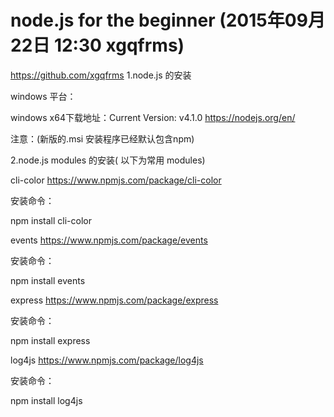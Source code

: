 # node.js for the beginner  (2015年09月22日 12:30 xgqfrms)

https://github.com/xgqfrms 1.node.js 的安装

windows 平台：

windows x64下载地址：Current Version: v4.1.0 https://nodejs.org/en/

注意：(新版的.msi 安装程序已经默认包含npm)

2.node.js modules 的安装( 以下为常用 modules)

cli-color https://www.npmjs.com/package/cli-color

安装命令：

npm install cli-color

events https://www.npmjs.com/package/events

安装命令：

npm install events

express https://www.npmjs.com/package/express

安装命令：

npm install express

log4js https://www.npmjs.com/package/log4js

安装命令：

npm install log4js
